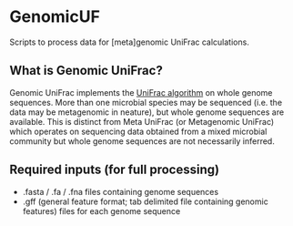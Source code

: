 # GenomicUF
Scripts to process data for [meta]genomic UniFrac calculations. 

## What is Genomic UniFrac?
Genomic UniFrac implements the [UniFrac algorithm](https://www.ncbi.nlm.nih.gov/pmc/articles/PMC1317376/) on whole genome sequences. More than one microbial species may be sequenced (i.e. the data may be metagenomic in neature), but whole genome sequences are available. This is distinct from Meta UniFrac (or Metagenomic UniFrac) which operates on sequencing data obtained from a mixed microbial community but whole genome sequences are not necessarily inferred. 

## Required inputs (for full processing)
* .fasta / .fa / .fna files containing genome sequences 
* .gff (general feature format; tab delimited file containing genomic features) files for each genome sequence
